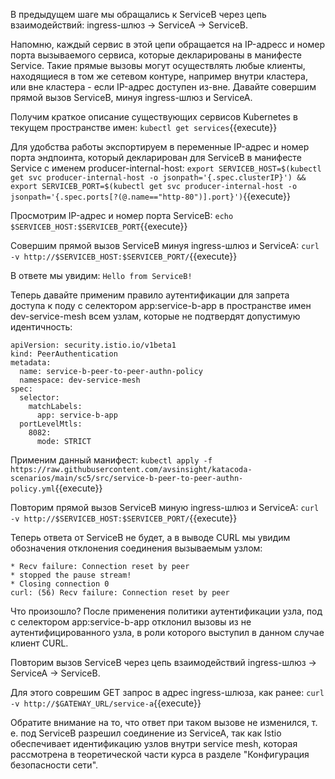 В предыдущем шаге мы обращались к ServiceB через цепь взаимодействий: ingress-шлюз -> ServiceA -> ServiceB.

Напомню, каждый сервис в этой цепи обращается на IP-адресс и номер порта вызываемого сервиса, которые декларированы в манифесте Service. Такие прямые вызовы могут осуществлять любые клиенты, находящиеся в том же сетевом контуре, например внутри кластера, или вне кластера - если IP-адрес доступен из-вне.
Давайте совершим прямой вызов ServiceB, минуя ingress-шлюз и ServiceA.

Получим краткое описание существующих сервисов Kubernetes в текущем пространстве имен:
`kubectl get services`{{execute}}

Для удобства работы экспортируем в переменные IP-адрес и номер порта эндпоинта, который декларирован для ServiceB в манифесте Service с именем producer-internal-host:
`export SERVICEB_HOST=$(kubectl get svc producer-internal-host -o jsonpath='{.spec.clusterIP}') && export SERVICEB_PORT=$(kubectl get svc producer-internal-host -o jsonpath='{.spec.ports[?(@.name=="http-80")].port}')`{{execute}}

Просмотрим IP-адрес и номер порта ServiceB:
`echo $SERVICEB_HOST:$SERVICEB_PORT`{{execute}}

Совершим прямой вызов ServiceB минуя ingress-шлюз и ServiceA:
`curl -v http://$SERVICEB_HOST:$SERVICEB_PORT/`{{execute}}

В ответе мы увидим:
`Hello from ServiceB!`

Теперь давайте применим правило аутентификации для запрета доступа к поду с селектором app:service-b-app в пространстве имен dev-service-mesh всем узлам, которые не подтвердят допустимую идентичность:

```
apiVersion: security.istio.io/v1beta1
kind: PeerAuthentication
metadata:
  name: service-b-peer-to-peer-authn-policy
  namespace: dev-service-mesh
spec:
  selector:
    matchLabels:
      app: service-b-app
  portLevelMtls:
    8082:
      mode: STRICT
```
Применим данный манифест:
`kubectl apply -f https://raw.githubusercontent.com/avsinsight/katacoda-scenarios/main/sc5/src/service-b-peer-to-peer-authn-policy.yml`{{execute}}

Повторим прямой вызов ServiceB миную ingress-шлюз и ServiceA:
`curl -v http://$SERVICEB_HOST:$SERVICEB_PORT/`{{execute}}

Теперь ответа от ServiceB не будет, а в выводе CURL мы увидим обозначения отклонения соединения вызываемым узлом:
```
* Recv failure: Connection reset by peer
* stopped the pause stream!
* Closing connection 0
curl: (56) Recv failure: Connection reset by peer
```
Что произошло?
После применения политики аутентификации узла, под с селектором app:service-b-app отклонил вызовы из не аутентифицированного узла, в роли которого выступил в данном случае клиент CURL.

Повторим вызов ServiceB через цепь взаимодействий ingress-шлюз -> ServiceA -> ServiceB.

Для этого соврешим GET запрос в адрес ingress-шлюза, как ранее:
`curl -v http://$GATEWAY_URL/service-a`{{execute}}

Обратите внимание на то, что ответ при таком вызове не изменился, т. е. под ServiceB разрешил соединение из ServiceA, так как Istio обеспечивает идентификацию узлов внутри service mesh, которая рассмотрена в теоретической части курса в разделе "Конфигурация безопасности сети".